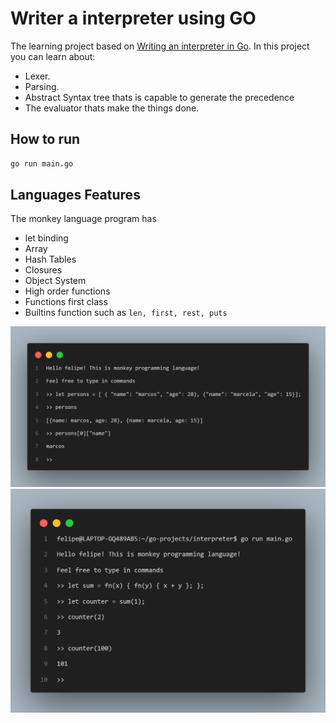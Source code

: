 # Writer a interpreter using GO
The learning project based on [Writing an interpreter in Go](https://interpreterbook.com/). 
In this project you can learn about:
- Lexer.
- Parsing.
- Abstract Syntax tree thats is capable to generate the precedence 
- The evaluator thats make the things done.

## How to run
```bash
go run main.go
```


## Languages Features
The monkey language program has

- let binding
- Array
- Hash Tables
- Closures
- Object System
- High order functions
- Functions first class
- Builtins function such as `len, first, rest, puts`


![repl01](repl01.png)
![repl02](repl02.png)
